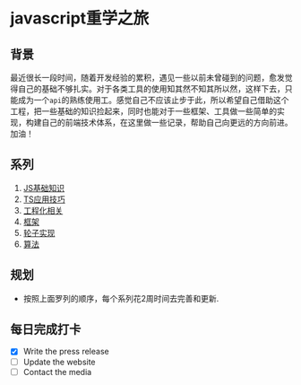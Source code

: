# javascript重学之旅

## 背景
最近很长一段时间，随着开发经验的累积，遇见一些以前未曾碰到的问题，愈发觉得自己的基础不够扎实。对于各类工具的使用知其然不知其所以然，这样下去，只能成为一个`api`的熟练使用工。感觉自己不应该止步于此，所以希望自己借助这个工程，把一些基础的知识捡起来，同时也能对于一些框架、工具做一些简单的实现，构建自己的前端技术体系，在这里做一些记录，帮助自己向更远的方向前进。加油！

## 系列
1. [JS基础知识](JS/readme.md)
2. [TS应用技巧](TS/readme.md)
3. [工程化相关](Engineering/readme.md)
4. [框架](Framework/readme.md)
5. [轮子实现](WheelsGo/readme.md)
6. [算法](Algorithm/readme.md)

## 规划
* 按照上面罗列的顺序，每个系列花2周时间去完善和更新.

## 每日完成打卡
- [x] Write the press release
- [ ] Update the website
- [ ] Contact the media
